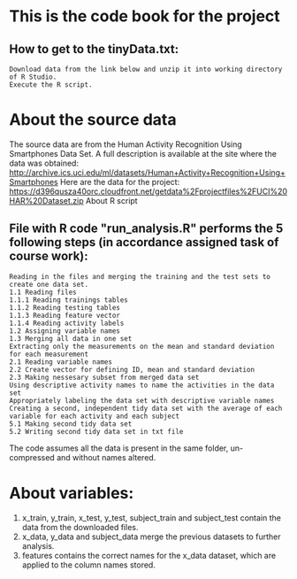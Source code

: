 # This is the code book for the project

## How to get to the tinyData.txt:

    Download data from the link below and unzip it into working directory of R Studio.
    Execute the R script.

# About the source data

The source data are from the Human Activity Recognition Using Smartphones Data Set. A full description is available at the site where the data was obtained: http://archive.ics.uci.edu/ml/datasets/Human+Activity+Recognition+Using+Smartphones Here are the data for the project: https://d396qusza40orc.cloudfront.net/getdata%2Fprojectfiles%2FUCI%20HAR%20Dataset.zip
About R script

## File with R code "run_analysis.R" performs the 5 following steps (in accordance assigned task of course work):

    Reading in the files and merging the training and the test sets to create one data set.
    1.1 Reading files
    1.1.1 Reading trainings tables
    1.1.2 Reading testing tables
    1.1.3 Reading feature vector
    1.1.4 Reading activity labels
    1.2 Assigning variable names
    1.3 Merging all data in one set
    Extracting only the measurements on the mean and standard deviation for each measurement
    2.1 Reading variable names
    2.2 Create vector for defining ID, mean and standard deviation
    2.3 Making nessesary subset from merged data set
    Using descriptive activity names to name the activities in the data set
    Appropriately labeling the data set with descriptive variable names
    Creating a second, independent tidy data set with the average of each variable for each activity and each subject
    5.1 Making second tidy data set
    5.2 Writing second tidy data set in txt file

The code assumes all the data is present in the same folder, un-compressed and without names altered.

# About variables:

   1. x_train, y_train, x_test, y_test, subject_train and subject_test contain the data from the downloaded files.
   2. x_data, y_data and subject_data merge the previous datasets to further analysis.
   3. features contains the correct names for the x_data dataset, which are applied to the column names stored.
